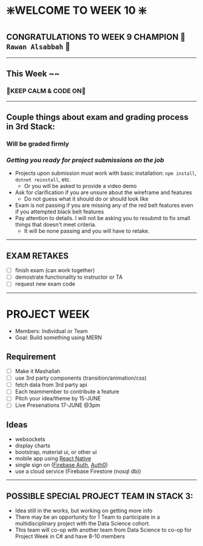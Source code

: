 # :sparkle:WELCOME TO WEEK 10 :sparkle:

## CONGRATULATIONS TO WEEK 9 CHAMPION :star2: `Rawan Alsabbah` :star2:

---

## This Week ~~

### :crown:KEEP CALM & CODE ON:crown:

---

## Couple things about exam and grading process in 3rd Stack:

### **Will be graded firmly**

### _Getting you ready for project submissions on the job_

- Projects upon submission must work with basic installation: `npm install`, `dotnet reinstall`, etc.
  - Or you will be asked to provide a video demo
- Ask for clarification if you are unsure about the wireframe and features
  - Do not guess what it should do or should look like
- Exam is not passing if you are missing any of the red belt features even if you attempted black belt features
- Pay attention to details. I will not be asking you to resubmit to fix small things that doesn't meet criteria.
  - It will be none passing and you will have to retake.

---

## EXAM RETAKES

- [ ] finish exam (can work together)
- [ ] demostrate functionality to instructor or TA
- [ ] request new exam code

---

# PROJECT WEEK

- Members: Individual or Team
- Goal: Build something using MERN

## Requirement

- [ ] Make it Mashallah
- [ ] use 3rd party components (transition/animation/css)
- [ ] fetch data from 3rd party api
- [ ] Each teammember to contribute a feature
- [ ] Pitch your idea/theme by 15-JUNE
- [ ] Live Presenations 17-JUNE @3pm

## Ideas

- websockets
- display charts
- bootstrap, material ui, or other ui
- mobile app using [React Native](https://reactnative.dev/)
- single sign on ([Firebase Auth](https://firebase.google.com/docs/auth/), [Auth0](https://auth0.com/#!))
- use a cloud service (Firebase Firestore (nosql db))

---

## POSSIBLE SPECIAL PROJECT TEAM IN STACK 3:
- Idea still in the works, but working on getting more info
- There may be an opportunity for 1 Team to participate in a multidisciplinary project with the Data Science cohort.
- This team will co-op with another team from Data Science to co-op for Project Week in C# and have 8-10 members